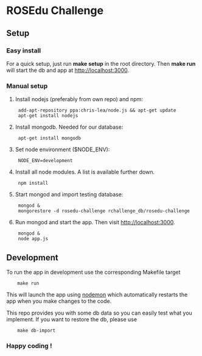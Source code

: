 # ROSEdu Challenge

## Setup

### Easy install
For a quick setup, just run **make setup** in the root directory.
Then **make run** will start the db and app at
[http://localhost:3000](http://localhost:3000).

### Manual setup
1. Install nodejs (preferably from own repo) and npm:

        add-apt-repository ppa:chris-lea/node.js && apt-get update
        apt-get install nodejs

2. Install mongodb. Needed for our database:

        apt-get install mongodb

3. Set node environment ($NODE_ENV):

        NODE_ENV=development

4. Install all node modules. A list is available further down.

        npm install

5. Start mongod and import testing database:

        mongod &
        mongorestore -d rosedu-challenge rchallenge_db/rosedu-challenge

6. Run mongod and start the app. Then visit [http://localhost:3000](http://localhost:3000).

        mongod &
        node app.js


## Development

To run the app in development use the corresponding Makefile target

        make run

This will launch the app using [nodemon](http://nodemon.io/) which automatically
restarts the app when you make changes to the code.

This repo provides you with some db data so you can easily test what you implement.
If you want to restore the db, please use

        make db-import


### Happy coding !
